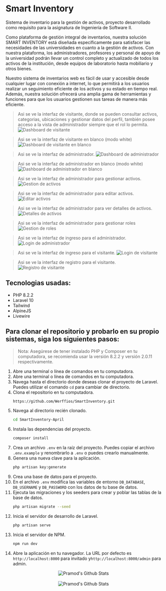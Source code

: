 
# Smart Inventory
Sistema de inventario para la gestión de activos, proyecto desarrollado como requisito para la asignatura de Ingeniería de Software II.

Como plataforma de gestión integral de inventarios, nuestra solución SMART INVENTORY está diseñada específicamente para satisfacer las necesidades de las universidades en cuanto a la gestión de activos. Con nuestra plataforma, los administradores, profesores y personal de apoyo de la universidad podrán llevar un control completo y actualizado de todos los activos de la institución, desde equipos de laboratorio hasta mobiliario y otros bienes.

Nuestro sistema de inventarios web es fácil de usar y accesible desde cualquier lugar con conexión a internet, lo que permitirá a los usuarios realizar un seguimiento eficiente de los activos y su estado en tiempo real. Además, nuestra solución ofrecerá una amplia gama de herramientas y funciones para que los usuarios gestionen sus tareas de manera más eficiente.

> Asi se ve la interfaz de visitante, donde se pueden consultar activos, categorias, ubicaciones y gestionar datos del perfil, también posee acceso a la vista de administrador siempre que el rol lo permita.
![Dashboard de visitante](https://raw.githubusercontent.com/Werffios/SmartInventory-April/master/images/DashboardVisitante.png)

> Asi se ve la interfaz de visitante en blanco (modo white)
![Dashboard de visitante en blanco](https://raw.githubusercontent.com/Werffios/SmartInventory-April/master/images/DashboardVisitanteWhite.png)

> Asi se ve la interfaz de administrador.
![Dashboard de administrador](https://raw.githubusercontent.com/Werffios/SmartInventory-April/master/images/DashboardAdmin.png)

> Asi se ve la interfaz de administrador en blanco (modo white)
![Dashboard de administrador en blanco](https://raw.githubusercontent.com/Werffios/SmartInventory-April/master/images/DashboardAdminWhite.png)

> Asi se ve la interfaz de administrador para gestionar activos.
![Gestion de activos](https://raw.githubusercontent.com/Werffios/SmartInventory-April/master/images/ActivosAdmin.png)

> Asi se ve la interfaz de administrador para editar activos.
![Editar activos](https://raw.githubusercontent.com/Werffios/SmartInventory-April/master/images/EditActivo.png)

> Asi se ve la interfaz de administrador para ver detalles de activos.
![Detalles de activos](https://raw.githubusercontent.com/Werffios/SmartInventory-April/master/images/ViewActivo.png)

> Asi se ve la interfaz de administrador para gestionar roles
![Gestion de roles](https://raw.githubusercontent.com/Werffios/SmartInventory-April/master/images/ControlRoles.png)

> Asi se ve la interfaz de ingreso para el administrador.
![Login de administrador](https://raw.githubusercontent.com/Werffios/SmartInventory-April/master/images/LoginAdmin.png)

> Asi se ve la interfaz de ingreso para el visitante.
![Login de visitante](https://raw.githubusercontent.com/Werffios/SmartInventory-April/master/images/LoginVisitante.png)

> Asi se ve la interfaz de registro para el visitante.
![Registro de visitante](https://raw.githubusercontent.com/Werffios/SmartInventory-April/master/images/RegisterVisitante.png)

## Tecnologias usadas:
* PHP 8.2.2 
* Laravel 10 
* Tailwind 
* AlpineJS 
* Livewire

## Para clonar el repositorio y probarlo en su propio sistemas, siga los siguientes pasos:
> Nota: Asegúrese de tener instalado PHP y Composer en tu computadora, se recomienda usar la versión 8.2.2 y versión 2.0.11 respectivamente.

1. Abre una terminal o línea de comandos en tu computadora.
2. Abre una terminal o línea de comandos en tu computadora.
3. Navega hasta el directorio donde deseas clonar el proyecto de Laravel. Puedes utilizar el comando `cd` para cambiar de directorio. 
4. Clona el repositorio en tu computadora.
    ```bash
    https://github.com/Werffios/SmartInventory.git
    ```
5. Navega al directorio recién clonado.
    ```bash
    cd SmartInventory-April
    ```
6. Instala las dependencias del proyecto.
    ```bash
    composer install
    ```
7. Crea un archivo `.env` en la raíz del proyecto. Puedes copiar el archivo `.env.example` y renombrarlo a `.env` o puedes crearlo manualmente.
8. Genera una nueva clave para la aplicación.
    ```bash
    php artisan key:generate
    ```
9. Crea una base de datos para el proyecto.
10. En el archivo `.env` modifica las variables de entorno `DB_DATABASE`, `DB_USERNAME` y `DB_PASSWORD` con los datos de tu base de datos.
11. Ejecuta las migraciones y los seeders para crear y poblar las tablas de la base de datos.
    ```bash
    php artisan migrate --seed
    ```
12. Inicia el servidor de desarrollo de Laravel.
    ```bash
    php artisan serve
    ```
13. Inicia el servidor de NPM.
    ```bash
    npm run dev
    ```
14. Abre la aplicación en tu navegador. La URL por defecto es `http://localhost:8000` para invitado
 y`http://localhost:8000/admin` para admin.

<!--- <p align="center"><a href="https://github.com/Werffios/" target="_blank">
<img style="padding: 1px; border-radius: 50%; border: 2px solid #ccc; border-color: #ccc;" src="https://avatars.githubusercontent.com/u/74946697?v=4" width="200" alt="Autor: Nicolás Suárez"></a></p>
-->
<div align="center">
  <img src="https://github-readme-stats.vercel.app/api?username=werffios&&show_icons=true&theme=radical" alt="Pramod's Github Stats">
</div>
<br>
<div align="center">
  <img src="https://github-readme-stats.vercel.app/api/top-langs/?username=werffios&layout=compact&theme=radical" alt="Pramod's Github Stats">
</div>
